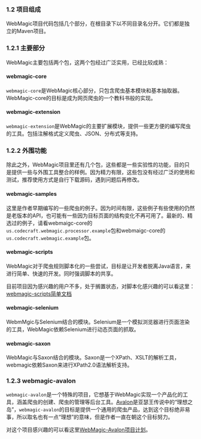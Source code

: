 ### 1.2 项目组成

WebMagic项目代码包括几个部分，在根目录下以不同目录名分开。它们都是独立的Maven项目。
	
### 1.2.1 主要部分

WebMagic主要包括两个包，这两个包经过广泛实用，已经比较成熟：

####  webmagic-core
	
`webmagic-core`是WebMagic核心部分，只包含爬虫基本模块和基本抽取器。WebMagic-core的目标是成为网页爬虫的一个教科书般的实现。
	
####  webmagic-extension
	
`webmagic-extension`是WebMagic的主要扩展模块，提供一些更方便的编写爬虫的工具。包括注解格式定义爬虫、JSON、分布式等支持。

### 1.2.2 外围功能

除此之外，WebMagic项目里还有几个包，这些都是一些实验性的功能，目的只是提供一些与外围工具整合的样例。因为精力有限，这些包没有经过广泛的使用和测试，推荐使用方式是自行下载源码，遇到问题后再修改。

####  webmagic-samples

这里是作者早期编写的一些爬虫的例子。因为时间有限，这些例子有些使用的仍然是老版本的API，也可能有一些因为目标页面的结构变化不再可用了。最新的、精选过的例子，请看webmaigc-core的`us.codecraft.webmagic.processor.example`包和webmaigc-core的`us.codecraft.webmagic.example`包。

####  webmagic-scripts

WebMagic对于爬虫规则脚本化的一些尝试，目标是让开发者脱离Java语言，来进行简单、快速的开发。同时强调脚本的共享。

目前项目因为感兴趣的用户不多，处于搁置状态，对脚本化感兴趣的可以看这里：[webmagic-scripts简单文档](https://github.com/code4craft/webmagic/tree/master/webmagic-scripts)

####  webmagic-selenium

WebmMgic与Selenium结合的模块。Selenium是一个模拟浏览器进行页面渲染的工具，WebMagic依赖Selenium进行动态页面的抓取。

####  webmagic-saxon

WebMagic与Saxon结合的模块。Saxon是一个XPath、XSLT的解析工具，webmagic依赖Saxon来进行XPath2.0语法解析支持。

### 1.2.3 webmagic-avalon

`webmagic-avalon`是一个特殊的项目，它想基于WebMagic实现一个产品化的工具，涵盖爬虫的创建、爬虫的管理等后台工具。[Avalon](http://zh.wikipedia.org/wiki/%E9%98%BF%E7%93%A6%E9%9A%86)是亚瑟王传说中的“理想之岛”，`webmagic-avalon`的目标是提供一个通用的爬虫产品，达到这个目标绝非易事，所以取名也有一点“理想”的意味，但是作者一直在朝这个目标努力。

对这个项目感兴趣的可以看这里[WebMagic-Avalon项目计划](https://github.com/code4craft/webmagic/issues/43)。